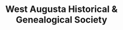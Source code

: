 ---
layout: repo
title: "West Augusta Historical & Genealogical Society"
id: 3818
permalink: repos/3818/
---